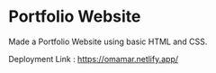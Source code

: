 # Portfolio Website

Made a Portfolio Website using basic HTML and CSS.

Deployment Link : https://omamar.netlify.app/

